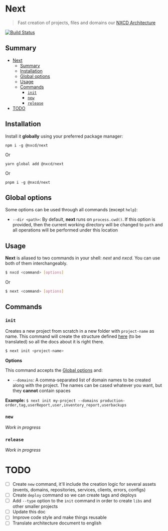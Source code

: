 # Next

> Fast creation of projects, files and domains our [NXCD Architecture](https://github.com/nxcd/developer-handbook/blob/master/Arquitetura/Arquitetura-de-C%C3%B3digo.md)

[![Build Status](https://travis-ci.org/nxcd/next.svg?branch=master)](https://travis-ci.org/nxcd/next)

## Summary

- [Next](#next)
  - [Summary](#summary)
  - [Installation](#installation)
  - [Global options](#global-options)
  - [Usage](#usage)
  - [Commands](#commands)
    - [`init`](#init)
    - [`new`](#new)
    - [`release`](#release)
- [TODO](#todo)

## Installation

Install it **globally** using your preferred package manager:

```
npm i -g @nxcd/next
```

Or

```
yarn global add @nxcd/next
```

Or

```
pnpm i -g @nxcd/next
```

## Global options

Some options can be used through all commands (except `help`):

- `--dir <path>`: By default, **next** runs on `process.cwd()`. If this option is provided, then the current working directory will be changed to `path` and all operations will be performed under this location

## Usage

**Next** is aliased to two commands in your shell: *next* and *nxcd*. You can use both of them interchangeably.

```sh
$ nxcd <command> [options]
```

Or

```sh
$ next <command> [options]
```

## Commands

### `init`

Creates a new project from scratch in a new folder with `project-name` as name. This command will create the structure defined [here](https://github.com/nxcd/developer-handbook/blob/master/Arquitetura/Arquitetura-de-C%C3%B3digo.md#estrutura-de-pastas) (to be translated) so all the docs about it is right there.

```sh
$ next init <project-name>
```

**Options**

This command accepts the [Global options](#global-options) and:

- `--domains`: A comma-separated list of domain names to be created along with the project. The names can be cased whatever you want, but they **cannot** contain spaces

**Example:** `$ next init my-project --domains production-order,tag,userReport,user,inventory_report,userbackups`

### `new`

*Work in progress*

### `release`

*Work in progress*

# TODO

- [ ] Create `new` command, it'll include the creation logic for several assets (events, domains, repositories, services, clients, errors, configs)
- [ ] Create `deploy` command so we can create tags and deploys
- [ ] Add `--type` option to the `init` command in order to create `libs` and other smaller projects
- [ ] Update this doc
- [ ] Improve code style and make things reusable
- [ ] Translate architecture document to english
